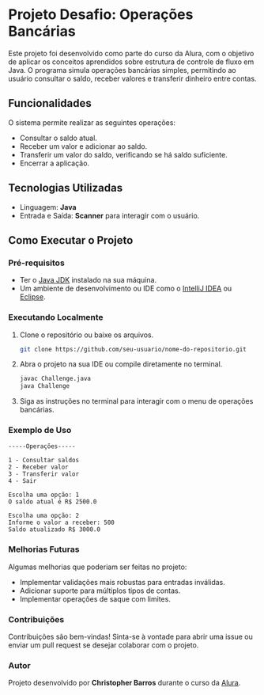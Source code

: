 # Projeto Desafio: Operações Bancárias

Este projeto foi desenvolvido como parte do curso da Alura, 
com o objetivo de aplicar os conceitos aprendidos sobre 
estrutura de controle de fluxo em Java. O programa simula 
operações bancárias simples, permitindo ao usuário consultar o 
saldo, receber valores e transferir dinheiro entre contas.

## Funcionalidades

O sistema permite realizar as seguintes operações:
- Consultar o saldo atual.
- Receber um valor e adicionar ao saldo.
- Transferir um valor do saldo, verificando se há saldo suficiente.
- Encerrar a aplicação.

## Tecnologias Utilizadas

- Linguagem: **Java**
- Entrada e Saída: **Scanner** para interagir com o usuário.

## Como Executar o Projeto

### Pré-requisitos
- Ter o [Java JDK](https://www.oracle.com/java/technologies/javase-jdk11-downloads.html) instalado na sua máquina.
- Um ambiente de desenvolvimento ou IDE como o [IntelliJ IDEA](https://www.jetbrains.com/idea/download/) ou [Eclipse](https://www.eclipse.org/downloads/).

### Executando Localmente

1. Clone o repositório ou baixe os arquivos.
   ```bash
   git clone https://github.com/seu-usuario/nome-do-repositorio.git
2. Abra o projeto na sua IDE ou compile diretamente no terminal.
   ```bash
   javac Challenge.java
   java Challenge
3. Siga as instruções no terminal para interagir com o menu de operações bancárias.

### Exemplo de Uso
```plaintext
-----Operações-----

1 - Consultar saldos
2 - Receber valor
3 - Transferir valor
4 - Sair

Escolha uma opção: 1
O saldo atual é R$ 2500.0

Escolha uma opção: 2
Informe o valor a receber: 500
Saldo atualizado R$ 3000.0
```
### Melhorias Futuras
Algumas melhorias que poderiam ser feitas no projeto:
* Implementar validações mais robustas para entradas inválidas.
* Adicionar suporte para múltiplos tipos de contas.
* Implementar operações de saque com limites.
### Contribuições
Contribuições são bem-vindas! Sinta-se à vontade para abrir uma issue ou enviar um pull request se desejar colaborar com o projeto.
### Autor
Projeto desenvolvido por **Christopher Barros** durante o curso da [Alura](https://www.alura.com.br/).